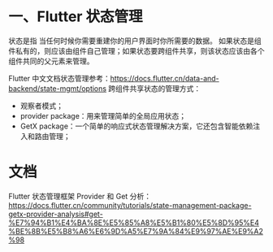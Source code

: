 # 一、Flutter 状态管理

状态是指 当任何时候你需要重建你的用户界面时你所需要的数据。
如果状态是组件私有的，则应该由组件自己管理；如果状态要跨组件共享，则该状态应该由各个组件共同的父元素来管理。

Flutter 中文文档状态管理参考：<https://docs.flutter.cn/data-and-backend/state-mgmt/options>
跨组件共享状态的管理方式：
* 观察者模式；
* provider package：用来管理简单的全局应用状态；
* GetX package：一个简单的响应式状态管理解决方案，它还包含智能依赖注入和路由管理；


# 文档
Flutter 状态管理框架 Provider 和 Get 分析：<https://docs.flutter.cn/community/tutorials/state-management-package-getx-provider-analysis#get-%E7%94%B1%E4%BA%8E%E5%85%A8%E5%B1%80%E5%8D%95%E4%BE%8B%E5%B8%A6%E6%9D%A5%E7%9A%84%E9%97%AE%E9%A2%98>
